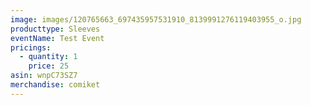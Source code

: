 ```yaml
---
image: images/120765663_697435957531910_8139991276119403955_o.jpg
producttype: Sleeves
eventName: Test Event
pricings:
  - quantity: 1
    price: 25
asin: wnpC73SZ7
merchandise: comiket
---
```

